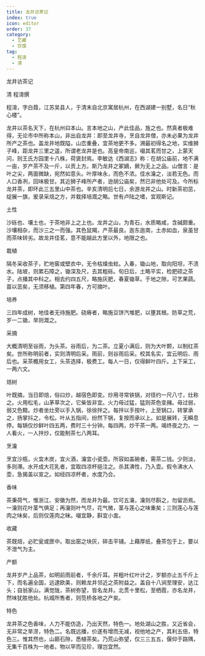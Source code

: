 ```yaml
---
title: 龙井访茶记
index: true
icon: editor
order: 37
category:
  - 艺藏
  - 饮馔
tag:
  - 程淯
  - 清
---
```


龙井访茶记  

清 程淯撰  

程淯，字白葭，江苏吴县人，于清末自北京寓居杭州，在西湖建一别墅，名日“秋心楼”。  

龙井以茶名天下，在杭州曰本山。言本地之山，产此佳品，旌之也。然真者极难得，无论市中所称本山，非出自龙井：即至龙井寺，烹自龙井僧，亦未必果为龙井所产之茶也。盖龙井地既隘，山峦重叠，宜茶地更不多。溯最初得名之地，实维狮子峰，距龙井三里之遥，所谓老龙井是也。高皇帝南巡，啜其茗而甘之，上蒙天问，则王氏方园里十八株，荷褒封焉。李敏达《西湖志》称：在胡公庙前，地不满一亩，岁产茶不及一斤，以贡上方。斯乃龙井之冢嫡，厥为无上之品。山僧言：是叶之尖，两面微缺，宛然如意头。叶厚味永，而色不浓。佳水瀹之，淡若无色。而人口香冽，回味极甘。其近狮子峰所产者，逊胡公庙矣，然已非他处可及。今所标龙井茶，即环此三五里山中茶也。辛亥清明后七日，余游龙井之山。时新茶初茁，绽展一旗，爰录采焙之方，并栽择培溉之略。世有卢陆之嗜，宜观斯记。  

土性  

沙砾也、壤土也，于茶地非上之上也。龙井之山，为青石，水质略咸，含碱颇重。沙壤相杂，而沙三之一而强。其色鼠羯，产茶最良。迤东迤南，土赤如血，泉虽甘而茶味转劣。故龙井佳茗，意不能越此方里以外，地限之也。  

栽植  

隔冬采收茶子，贮地窖或壁衣中，无令枯燥虫蛀。入春，锄山地，取向阳坦，不渍水。陆坡，则累石障之，锄深及尺，去其粗砾。旬日后，土略平实，检肥硕之茶子，点播其中科之。相去约四五尺，略施灰肥，春夏锄草。于地之隙，可艺果蔬。苗以茁矣，无须移植。第四年春，方可摘叶。  

培养  

三四年成树，地佳者无待施肥。硗瘠者，略施豆饼汽堆肥，以壅其根。防草之荒，岁一二锄，旱则溉之。  

采摘  

大概清明至谷雨，为头茶。谷雨后，为二茶。立夏小满后，则为大叶颗，以制红茶矣。世所称明前者，实则清明后采。雨前，则谷雨后采。校其名实，宜云明后、雨后也。采茶概用女工，头茶选择，极费工。每人一日，仅得鲜叶四斤。上下采工，一两六文。  

焙树  

叶既摘，当日即焙，俗曰炒，越宿色即变。炒用寻常铁锅，对径约一尺八寸，灶称之。火用松毛，山茅草次之，它柴皆非宜。火力毋过猛，猛则茶色变赭。毋过弱，弱又色黯。炒者坐灶旁以手入锅，徐徐拌之。每拌以手按叶，上至锅口，转掌承之，扬掌抖之，令松。叶从五指间，纷然下锅，复按而承以上。如是展转，无瞬息停。每锅仅炒鲜叶四五两，费时三十分钟。每四两，炒干茶一两。竭终夜之力，一人看火，一人拌炒，仅能制茶七八两耳。  

烹瀹  

烹宜沙瓶，火宜木炭，宜火酒，瀹宜小瓷壶。所容如盖碗者，需茶二钱。少则淡，多则滞。水开成大花乳者，宜取四凉杯挹注之。杀其沸性，乃入壶。假令沸水人壶，急揭盖以宣之。如经四凉杯者，水度乃合。  

香味  

茶秉荷气，惟浙江、安徽为然，而龙井为最。饮可五瀹，瀹则尽斟之，勿留沥焉。一瀹则花叶茎气俱足；再瀹则叶气尽，花气微，茎与莲心之味重矣；三则莲心与莲肉之味矣，后则仅莲肉之昧。啜宜静，斟宜小盅。  

收藏  

茶既焙，必贮瓮或匣中。取出窑之块灰，碎击平铺。上藉厚纸，叠茶包于上，要以不泄气为主。  

产额  

龙井岁产上品茶，如明前雨前者，千余斤耳。并粗叶红叶计之，岁额亦止五千斤上下，而名遍全国，远逮欧美，则赖龙井邻近之茶附益之。盖自十八涧至理安，达江头；自翁家山，满觉陇，茶树弥望，皆名龙井。北贯十里松，至栖霞，亦名龙井，然味犹胜他处。杭城所售者，则笕桥各地之产矣。  

特色  

龙井茶之色香味，人力不能仿造，乃出天然，特色一。地处湖山之胜，又近省会，无非常之旱涝，特色二。名既远播，价遂有增而无减，视他地之产，其利五倍，特色三。惟其然也，山巅石隙，悉植茶矣。乃荒山弥望，仅三三五五，偃仰于路隅，无集千百株为一地者。物以罕而见珍，理岂宜然。  
